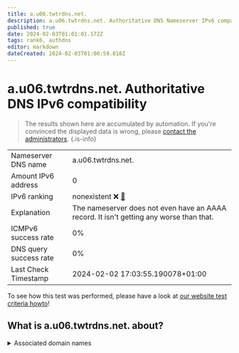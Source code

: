 ```yaml
---
title: a.u06.twtrdns.net.
description: a.u06.twtrdns.net. Authoritative DNS Nameserver IPv6 compatibility
published: true
date: 2024-02-03T01:01:01.172Z
tags: rank6, authdns
editor: markdown
dateCreated: 2024-02-03T01:00:59.818Z
---
```


# a.u06.twtrdns.net. Authoritative DNS IPv6 compatibility

> The results shown here are accumulated by automation. If you're convinced the displayed data is wrong, please [contact the administrators](/howto/chat). 
{.is-info}




|   |   |
| - | - |
| Nameserver DNS name | a.u06.twtrdns.net.
| Amount IPv6 address | 0
| IPv6 ranking | nonexistent :x: [🔗](/howto/ranking) |
| Explanation | The nameserver does not even have an AAAA record. It isn't getting any worse than that. |
| ICMPv6 success rate | 0%|
| DNS query success rate | 0% |
| Last Check Timestamp | 2024-02-02 17:03:55.190078+01:00 |

To see how this test was performed, please have a look at [our website test criteria howto](/howto/testcriteria/authdns)!


## What is a.u06.twtrdns.net. about?






<details>
<summary>Associated domain names</summary>

twitter.com

</details>
